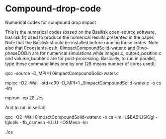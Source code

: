 # Compound-drop-code
Numerical codes for compound drop impact

This is the numerical codes (based on the Basilisk open-source software, basilisk.fr) used to produce the numerical results presented in the paper.
Note that the Basilisk should be installed before running these codes.
Note also that 0constants-cs.h, 0impactCompoundSolid-water.c and 0two-phaseDOD.h are for numerical simulations while images.c, output_position.c and volume_bubble.c are for post-processing.
Basically, to run in parallel, type these command lines one by one (28 means number of cores used):

qcc -source -D_MPI=1 0impactCompoundSolid-water.c 

mpicc -O2 -Wall -std=c99 -D_MPI=1 _0impactCompoundSolid-water.c -o cs -lm

mpirun -np 28 ./cs

And to run in serial:

qcc -O2 -Wall 0impactCompoundSolid-water.c -o cs -lm -L$BASILISK/gl -lglutils -lfb_osmesa -lGLU -lOSMesa -lm

./cs
